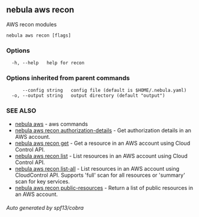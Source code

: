 ## nebula aws recon

AWS recon modules

```
nebula aws recon [flags]
```

### Options

```
  -h, --help   help for recon
```

### Options inherited from parent commands

```
      --config string   config file (default is $HOME/.nebula.yaml)
  -o, --output string   output directory (default "output")
```

### SEE ALSO

* [nebula aws](nebula_aws.md)	 - aws commands
* [nebula aws recon authorization-details](nebula_aws_recon_authorization-details.md)	 - Get authorization details in an AWS account.
* [nebula aws recon get](nebula_aws_recon_get.md)	 - Get a resource in an AWS account using Cloud Control API.
* [nebula aws recon list](nebula_aws_recon_list.md)	 - List resources in an AWS account using Cloud Control API.
* [nebula aws recon list-all](nebula_aws_recon_list-all.md)	 - List resources in an AWS account using CloudControl API. Supports 'full' scan for all resources or 'summary' scan for key services.
* [nebula aws recon public-resources](nebula_aws_recon_public-resources.md)	 - Return a list of public resources in an AWS account.

###### Auto generated by spf13/cobra
